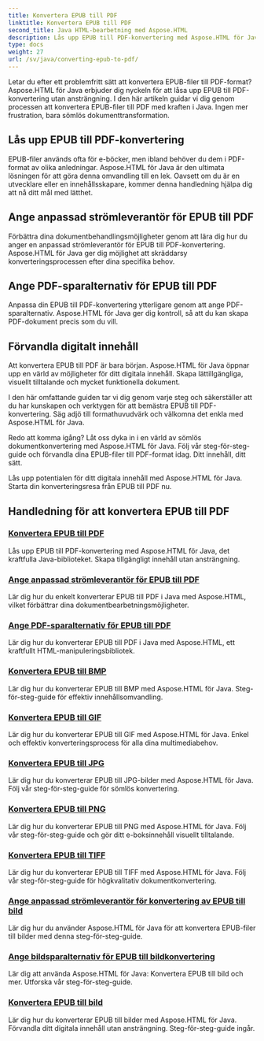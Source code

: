 ```yaml
---
title: Konvertera EPUB till PDF
linktitle: Konvertera EPUB till PDF
second_title: Java HTML-bearbetning med Aspose.HTML
description: Lås upp EPUB till PDF-konvertering med Aspose.HTML för Java, det kraftfulla Java-biblioteket. Skapa tillgängligt innehåll utan ansträngning.
type: docs
weight: 27
url: /sv/java/converting-epub-to-pdf/
---
```


Letar du efter ett problemfritt sätt att konvertera EPUB-filer till PDF-format? Aspose.HTML för Java erbjuder dig nyckeln för att låsa upp EPUB till PDF-konvertering utan ansträngning. I den här artikeln guidar vi dig genom processen att konvertera EPUB-filer till PDF med kraften i Java. Ingen mer frustration, bara sömlös dokumenttransformation.

## Lås upp EPUB till PDF-konvertering

EPUB-filer används ofta för e-böcker, men ibland behöver du dem i PDF-format av olika anledningar. Aspose.HTML för Java är den ultimata lösningen för att göra denna omvandling till en lek. Oavsett om du är en utvecklare eller en innehållsskapare, kommer denna handledning hjälpa dig att nå ditt mål med lätthet.

## Ange anpassad strömleverantör för EPUB till PDF

Förbättra dina dokumentbehandlingsmöjligheter genom att lära dig hur du anger en anpassad strömleverantör för EPUB till PDF-konvertering. Aspose.HTML för Java ger dig möjlighet att skräddarsy konverteringsprocessen efter dina specifika behov.

## Ange PDF-sparalternativ för EPUB till PDF

Anpassa din EPUB till PDF-konvertering ytterligare genom att ange PDF-sparalternativ. Aspose.HTML för Java ger dig kontroll, så att du kan skapa PDF-dokument precis som du vill.

## Förvandla digitalt innehåll

Att konvertera EPUB till PDF är bara början. Aspose.HTML för Java öppnar upp en värld av möjligheter för ditt digitala innehåll. Skapa lättillgängliga, visuellt tilltalande och mycket funktionella dokument.

I den här omfattande guiden tar vi dig genom varje steg och säkerställer att du har kunskapen och verktygen för att bemästra EPUB till PDF-konvertering. Säg adjö till formathuvudvärk och välkomna det enkla med Aspose.HTML för Java.

Redo att komma igång? Låt oss dyka in i en värld av sömlös dokumentkonvertering med Aspose.HTML för Java. Följ vår steg-för-steg-guide och förvandla dina EPUB-filer till PDF-format idag. Ditt innehåll, ditt sätt.

Lås upp potentialen för ditt digitala innehåll med Aspose.HTML för Java. Starta din konverteringsresa från EPUB till PDF nu.
## Handledning för att konvertera EPUB till PDF
### [Konvertera EPUB till PDF](./convert-epub-to-pdf/)
Lås upp EPUB till PDF-konvertering med Aspose.HTML för Java, det kraftfulla Java-biblioteket. Skapa tillgängligt innehåll utan ansträngning.
### [Ange anpassad strömleverantör för EPUB till PDF](./convert-epub-to-pdf-specify-custom-stream-provider/)
Lär dig hur du enkelt konverterar EPUB till PDF i Java med Aspose.HTML, vilket förbättrar dina dokumentbearbetningsmöjligheter.
### [Ange PDF-sparalternativ för EPUB till PDF](./convert-epub-to-pdf-specify-pdf-save-options/)
Lär dig hur du konverterar EPUB till PDF i Java med Aspose.HTML, ett kraftfullt HTML-manipuleringsbibliotek.
### [Konvertera EPUB till BMP](./convert-epub-to-bmp/)
Lär dig hur du konverterar EPUB till BMP med Aspose.HTML för Java. Steg-för-steg-guide för effektiv innehållsomvandling.
### [Konvertera EPUB till GIF](./convert-epub-to-gif/)
Lär dig hur du konverterar EPUB till GIF med Aspose.HTML för Java. Enkel och effektiv konverteringsprocess för alla dina multimediabehov.
### [Konvertera EPUB till JPG](./convert-epub-to-jpg/)
Lär dig hur du konverterar EPUB till JPG-bilder med Aspose.HTML för Java. Följ vår steg-för-steg-guide för sömlös konvertering.
### [Konvertera EPUB till PNG](./convert-epub-to-png/)
Lär dig hur du konverterar EPUB till PNG med Aspose.HTML för Java. Följ vår steg-för-steg-guide och gör ditt e-boksinnehåll visuellt tilltalande.
### [Konvertera EPUB till TIFF](./convert-epub-to-tiff/)
Lär dig hur du konverterar EPUB till TIFF med Aspose.HTML för Java. Följ vår steg-för-steg-guide för högkvalitativ dokumentkonvertering.
### [Ange anpassad strömleverantör för konvertering av EPUB till bild](./convert-epub-to-image-specify-custom-stream-provider/)
Lär dig hur du använder Aspose.HTML för Java för att konvertera EPUB-filer till bilder med denna steg-för-steg-guide.
### [Ange bildsparalternativ för EPUB till bildkonvertering](./convert-epub-to-image-specify-image-save-options/)
Lär dig att använda Aspose.HTML för Java: Konvertera EPUB till bild och mer. Utforska vår steg-för-steg-guide.
### [Konvertera EPUB till bild](./convert-epub-to-image/)
Lär dig hur du konverterar EPUB till bilder med Aspose.HTML för Java. Förvandla ditt digitala innehåll utan ansträngning. Steg-för-steg-guide ingår.